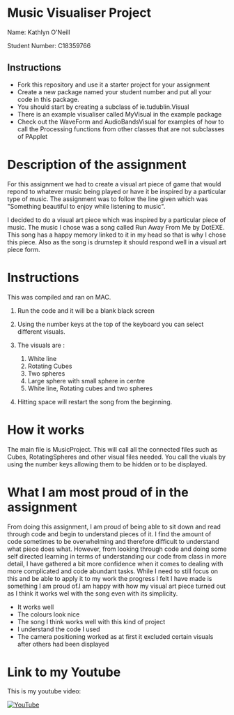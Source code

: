 # Music Visualiser Project

Name: Kathlyn O'Neill

Student Number: C18359766

## Instructions
- Fork this repository and use it a starter project for your assignment
- Create a new package named your student number and put all your code in this package.
- You should start by creating a subclass of ie.tudublin.Visual
- There is an example visualiser called MyVisual in the example package
- Check out the WaveForm and AudioBandsVisual for examples of how to call the Processing functions from other classes that are not subclasses of PApplet

# Description of the assignment
For this assignment we had to create a visual art piece of game that would repond to whatever music being played or have it be inspired by a particular type of music. The assignment was to follow the line given which was "Something beautiful to enjoy while listening to music".

I decided to do a visual art piece which was inspired by a particular piece of music. The music I chose was a song called Run Away From Me by DotEXE. This song has a happy memory linked to it in my head so that is why I chose this piece. Also as the song is drumstep it should respond well in a visual art piece form.

# Instructions
This was compiled and ran on MAC. 
1. Run the code and it will be a blank black screen
2. Using the number keys at the top of the keyboard you can select different visuals.
3. The visuals are :
	1. White line
	2. Rotating Cubes
	3. Two spheres
	4. Large sphere with small sphere in centre 
	5. White line, Rotating cubes and two spheres
	
4. Hitting space will restart the song from the beginning.

# How it works

The main file is MusicProject. This will call all the connected files such as Cubes, RotatingSpheres and other visual files needed. You call the viuals by using the number keys allowing them to be hidden or to be displayed. 

# What I am most proud of in the assignment
From doing this assignment, I am proud of being able to sit down and read through code and begin to understand pieces of it. I find the amount of code sometimes to be overwhelming and therefore difficult to understand what piece does what. However, from looking through code and doing some self directed learning in terms of understanding our code from class in more detail, I have gathered a bit more confidence when it comes to dealing with more complicated and code abundant tasks. While I need to still focus on this and be able to apply it to my work the progress I felt I have made is something I am proud of.I am happy with how my visual art piece turned out as I think it works wel with the song even with its simplicity.
- It works well
- The colours look nice
- The song I think works well with this kind of project
- I understand the code I used
- The camera positioning worked as at first it excluded certain visuals after others had been displayed

# Link to my Youtube
This is my youtube video:

[![YouTube](http://img.youtube.com/vi/J2kHSSFA4NU/0.jpg)](https://www.youtube.com/watch?v=J2kHSSFA4NU)

